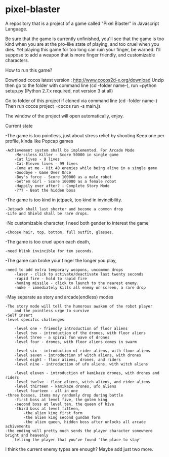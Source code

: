 # pixel-blaster
A repository that is a project of a game called "Pixel Blaster" in Javascript Language.

Be sure that the game is currently unfinished, you'll see that the game is too kind when you are at the pro-like state of playing, and too cruel when you dies.
Yet playing this game for too long can ruin your finger, be warned.
I'll suppose to add a weapon that is more finger friendly, and customizable characters.

How to run this game?

Download cocos latest version : http://www.cocos2d-x.org/download
Unzip then go to the folder with command line (cd -folder name-), run 
=python setup.py
(Python 2.7.x required, not version 3 at all)

Go to folder of this project if cloned via command line (cd -folder name-)
Then run cocos project
=cocos run -s main.js

The window of the project will open automatically, enjoy.


Current state

-The game is too pointless, just about stress relief by shooting
Keep one per profile, kinda like Popcap games

	-Achievement system shall be implemented. For Arcade Mode
		-Merciless Killer - Score 50000 in single game
		-Cat lives - 9 lives
		-Cat-Eleven lives - 99 lives
		-Come at me - Hit 40 enemies while being alive in a single game
		-Goodbye - Game Over Once
		-Boy's force - Score 100000 as a male robot
		-Get'em Girl - Score 100000 as a female robot
		-Happily ever after? - Complete Story Mode
		-??? - Beat the hidden boss
		
-The game is too kind in jetpack, too kind in invincibility.

	-Jetpack shall last shorter and become a common drop
	-Life and Shield shall be rare drops.
	
-No customizable character, I need both gender to interest the game

	-Choose hair, top, bottom, full outfit, glasses.
	
-The game is too cruel upon each death, 

	-need blink invincible for ten seconds.
	
-The game can broke your finger the longer you play,

	-need to add extra temporary weapons, uncommon drops
		-laser - click to activate/deactivate last twenty seconds
		-rapid fire - hold to rapid fire
		-homing missile - click to launch to the nearest enemy.
		-nuke - immediately kills all enemy on screen, a rare drop
		
-May separate as story and arcade(endless) modes

	-The story mode will tell the humorous awaken of the robot player
		and the pointless urge to survive
	-Self insert
	-level specific challenges
	
		-level one - friendly introduction of floor aliens
		-level two - introduction of the drones, with floor aliens
		-level three - a spiral fun wave of drones
		-level four - drones, with floor aliens comes in swarm
		
		-level six - introduction of rider aliens, with floor aliens
		-level seven - introduction of witch aliens, with drones
		-level eight - floor aliens, drones, and riders
		-level nine - introduction of ufo aliens, with witch aliens
		
		-level eleven - introduction of kamikaze drones, with drones and riders
		-level twelve - floor aliens, witch aliens, and rider aliens
		-level thirteen - kamikaze drones, ufo aliens
		-level fourteen - all in one
	-three bosses, items may randomly drop during battle
		-first boss at level five, the golem king
		-second boss at level ten, the queen of hive
		-third boss at level fifteen,
			-the alien king first form
			-the alien king second gundam form
			-the alien queen, hidden boss after unlocks all arcade achivements
	-the ending will pretty much sends the player character somewhere bright and heavenly
		telling the player that you've found 'the place to stay'
	
I think the current enemy types are enough? Maybe add just two more.
